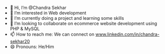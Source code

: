 - 👋 Hi, I’m @Chandra Sekhar
- 👀 I’m interested in Web development
- 🌱 I’m currently doing a project and learning some skills
- 💞️ I’m looking to collaborate on ecommerce website development using PHP & MySQL
- 📫 How to reach me: We can connect on www.linkedin.com/in/chandra-sekhar20
- 😄 Pronouns: He/Him

<!---
Sekhar-20/Sekhar-20 is a ✨ special ✨ repository because its `README.md` (this file) appears on your GitHub profile.
You can click the Preview link to take a look at your changes.
--->
